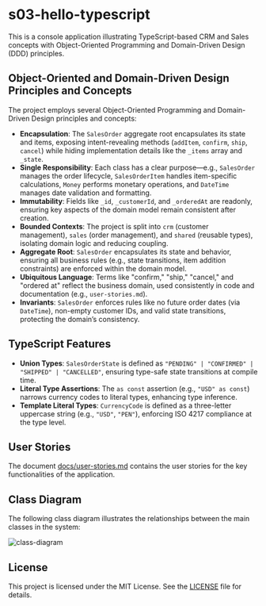 # s03-hello-typescript

This is a console application illustrating TypeScript-based CRM and Sales concepts with Object-Oriented Programming and Domain-Driven Design (DDD) principles.

## Object-Oriented and Domain-Driven Design Principles and Concepts
The project employs several Object-Oriented Programming and Domain-Driven Design principles and concepts:
- **Encapsulation**: The `SalesOrder` aggregate root encapsulates its state and items, exposing intent-revealing methods (`addItem`, `confirm`, `ship`, `cancel`) while hiding implementation details like the `_items` array and `_state`.
- **Single Responsibility**: Each class has a clear purpose—e.g., `SalesOrder` manages the order lifecycle, `SalesOrderItem` handles item-specific calculations, `Money` performs monetary operations, and `DateTime` manages date validation and formatting.
- **Immutability**: Fields like `_id`, `_customerId`, and `_orderedAt` are readonly, ensuring key aspects of the domain model remain consistent after creation.
- **Bounded Contexts**: The project is split into `crm` (customer management), `sales` (order management), and `shared` (reusable types), isolating domain logic and reducing coupling.
- **Aggregate Root**: `SalesOrder` encapsulates its state and behavior, ensuring all business rules (e.g., state transitions, item addition constraints) are enforced within the domain model.
- **Ubiquitous Language**: Terms like "confirm," "ship," "cancel," and "ordered at" reflect the business domain, used consistently in code and documentation (e.g., `user-stories.md`).
- **Invariants**: `SalesOrder` enforces rules like no future order dates (via `DateTime`), non-empty customer IDs, and valid state transitions, protecting the domain’s consistency.

## TypeScript Features
- **Union Types**: `SalesOrderState` is defined as `"PENDING" | "CONFIRMED" | "SHIPPED" | "CANCELLED"`, ensuring type-safe state transitions at compile time.
- **Literal Type Assertions**: The `as const` assertion (e.g., `"USD" as const`) narrows currency codes to literal types, enhancing type inference.
- **Template Literal Types**: `CurrencyCode` is defined as a three-letter uppercase string (e.g., `"USD"`, `"PEN"`), enforcing ISO 4217 compliance at the type level.

## User Stories
The document [docs/user-stories.md](docs/user-stories.md) contains the user stories for the key functionalities of the application.

## Class Diagram
The following class diagram illustrates the relationships between the main classes in the system:

![class-diagram](https://www.plantuml.com/plantuml/proxy?src=https://raw.githubusercontent.com/upc-pre-202510-1asi0729-sandbox/typescript-review/refs/heads/master/docs/class-diagram.puml?token=GHSAT0AAAAAAC7JG2V4ZNR5J47AQFM3MFVYZ7YLC6A)

## License
This project is licensed under the MIT License. See the [LICENSE](./LICENSE) file for details.
